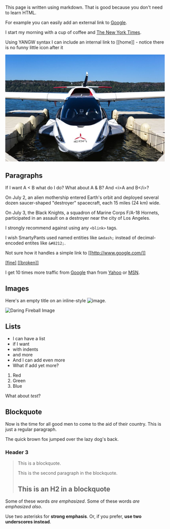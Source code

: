 

This page is written using markdown. That is good because you don't need to learn HTML.

For example you can easily add an external link to [Google](https://www.google.com/).

I start my morning with a cup of coffee and [The New York Times][NY Times].

Using YANGW syntax I can include an internal link to [[home]] - notice there is no funny little icon after it

![Seaplane image](seaplane.jpg "should say something about a seaplane")

## Paragraphs

If I want A < B what do I do? What about A & B? And &lt;i>A and B&lt;/i>?

On July 2, an alien mothership entered Earth's orbit and deployed several dozen 
saucer-shaped "destroyer" spacecraft, each 15 miles (24 km) wide.

On July 3, the Black Knights, a squadron of Marine Corps F/A-18 Hornets, 
participated in an assault on a destroyer near the city of Los Angeles.

I strongly recommend against using any `<blink>` tags.

I wish SmartyPants used named entities like `&mdash;`
instead of decimal-encoded entites like `&#8212;`.



Not sure how it handles a simple link to [[http://www.google.com/]]

[[fine]](http://www.attacklab.net/)
[[[broken]]](http://www.attacklab.net/)



I get 10 times more traffic from [Google][1] than from
[Yahoo][2] or [MSN][3].

[1]: http://google.com/        "Google"
[2]: http://search.yahoo.com/  "Yahoo Search"
[3]: http://search.msn.com/    "MSN Search"

## Images

Here's an empty title on an inline-style ![image](http://w3.org/Icons/valid-xhtml10).

![Daring Fireball Image](https://daringfireball.net/graphics/logos/ "should say Daring Fireball")

## Lists

- I can have a list
- if I want
 - with indents
  - and more
- And I can add even more
- What if add yet more?
 
1.  Red
2.  Green
3.  Blue

What about *test*?

## Blockquote

Now is the time for all good men to come to
the aid of their country. This is just a
regular paragraph.

The quick brown fox jumped over the lazy
dog's back.

### Header 3

> This is a blockquote.
> 
> This is the second paragraph in the blockquote.
>
> ## This is an H2 in a blockquote



Some of these words *are emphasized*.
Some of these words _are emphasized also_.

Use two asterisks for **strong emphasis**.
Or, if you prefer, __use two underscores instead__.


[ny times]: http://www.nytimes.com/